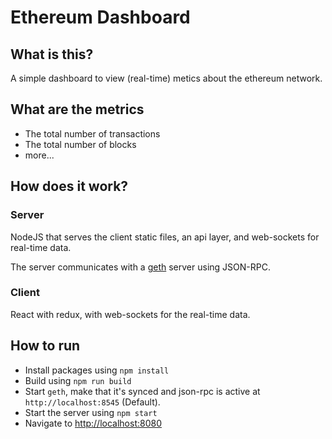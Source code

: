 # Ethereum Dashboard

## What is this?
A simple dashboard to view (real-time) metics about the ethereum network.

## What are the metrics
 * The total number of transactions
 * The total number of blocks
 * more...

## How does it work?
### Server
NodeJS that serves the client static files, an api layer, and web-sockets for real-time data.

The server communicates with a [geth](https://github.com/ethereum/go-ethereum/wiki/Management-APIs) server using JSON-RPC.

### Client
React with redux, with web-sockets for the real-time data.

## How to run
 * Install packages using `npm install`
 * Build using `npm run build`
 * Start `geth`, make that it's synced and json-rpc is active at `http://localhost:8545` (Default).
 * Start the server using `npm start`
 * Navigate to [http://localhost:8080](http://localhost:8080)